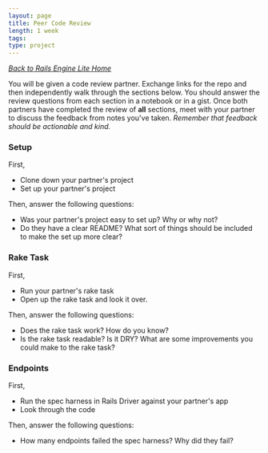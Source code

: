 ```yaml
---
layout: page
title: Peer Code Review
length: 1 week
tags:
type: project
---
```

_[Back to Rails Engine Lite Home](./index)_

You will be given a code review partner. Exchange links for the repo and then independently walk through the sections below. You should answer the review questions from each section in a notebook or in a gist. Once both partners have completed the review of **all** sections, meet with your partner to discuss the feedback from notes you've taken. *Remember that feedback should be actionable and kind.*

### Setup

First,

* Clone down your partner's project
* Set up your partner's project

Then, answer the following questions:

* Was your partner's project easy to set up? Why or why not?
* Do they have a clear README? What sort of things should be included to make the set up more clear?

### Rake Task

First,

* Run your partner's rake task
* Open up the rake task and look it over.

Then, answer the following questions:

* Does the rake task work? How do you know?
* Is the rake task readable? Is it DRY? What are some improvements you could make to the rake task?

### Endpoints

First,

* Run the spec harness in Rails Driver against your partner's app
* Look through the code

Then, answer the following questions:

* How many endpoints failed the spec harness? Why did they fail?
